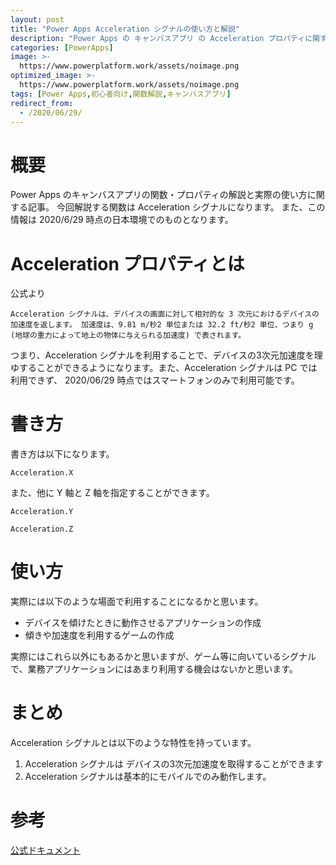 ```yaml
---
layout: post
title: "Power Apps Acceleration シグナルの使い方と解説"
description: "Power Apps の キャンバスアプリ の Acceleration プロパティに関する解説です。この記事を読むことで Acceleration の使い方をマスターすることができます。Acceleration は デバイスの画面に対して相対的な 3 次元におけるデバイスの加速度を返します "
categories: [PowerApps]
image: >-
  https://www.powerplatform.work/assets/noimage.png
optimized_image: >-
  https://www.powerplatform.work/assets/noimage.png
tags: [Power Apps,初心者向け,関数解説,キャンバスアプリ]
redirect_from:
  - /2020/06/29/
---
```


#  概要

Power Apps のキャンバスアプリの関数・プロパティの解説と実際の使い方に関する記事。
今回解説する関数は Acceleration シグナルになります。
また、この情報は 2020/6/29 時点の日本環境でのものとなります。

# Acceleration プロパティとは

公式より
```
Acceleration シグナルは、デバイスの画面に対して相対的な 3 次元におけるデバイスの加速度を返します。 加速度は、9.81 m/秒2 単位または 32.2 ft/秒2 単位、つまり g (地球の重力によって地上の物体に与えられる加速度) で表されます。
```

つまり、Acceleration シグナルを利用することで、デバイスの3次元加速度を理ゆすることができるようになります。また、Acceleration シグナルは PC では利用できず、 2020/06/29 時点ではスマートフォンのみで利用可能です。

# 書き方
書き方は以下になります。

```
Acceleration.X
```

また、他に Y 軸と Z 軸を指定することができます。

```
Acceleration.Y
```

```
Acceleration.Z
```



# 使い方

実際には以下のような場面で利用することになるかと思います。

- デバイスを傾けたときに動作させるアプリケーションの作成
- 傾きや加速度を利用するゲームの作成

実際にはこれら以外にもあるかと思いますが、ゲーム等に向いているシグナルで、業務アプリケーションにはあまり利用する機会はないかと思います。

# まとめ

Acceleration シグナルとは以下のような特性を持っています。

1. Acceleration シグナルは デバイスの3次元加速度を取得することができます
2. Acceleration シグナルは基本的にモバイルでのみ動作します。



# 参考
[公式ドキュメント](https://docs.microsoft.com/ja-jp/powerapps/maker/canvas-apps/functions/signals#acceleration)
